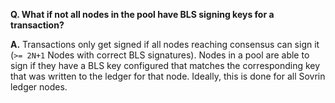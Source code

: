 **Q. What if not all nodes in the pool have BLS signing keys for a transaction?**

**A.** Transactions only get signed if all nodes reaching consensus can sign it (`>= 2N+1` Nodes with correct BLS signatures). Nodes in a pool are able to sign if they have a BLS key configured that matches the corresponding key that was written to the ledger for that node. Ideally, this is done for all Sovrin ledger nodes.
